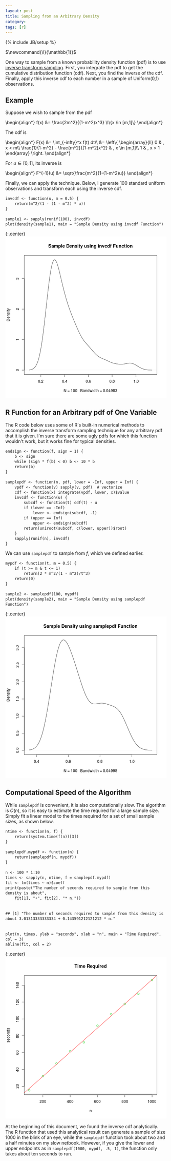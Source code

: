 ```yaml
---
layout: post
title: Sampling from an Arbitrary Density
category: 
tags: [r]
---
```

{% include JB/setup %}
<div class="hidden">$\newcommand{\I}{\mathbb{1}}$</div>

One way to sample from a known probability density function (pdf) is to use [inverse transform sampling](http://en.wikipedia.org/wiki/Inverse_transform_sampling). First, you integrate the pdf to get the cumulative distribution function (cdf). Next, you find the inverse of the cdf. Finally, apply this inverse cdf to each number in a sample of Uniform(0,1) observations.


## Example

Suppose we wish to sample from the pdf


<div>\begin{align*}
f(x) &= \frac{2m^2}{(1-m^2)x^3} \I\{x \in [m,1]\}
\end{align*}</div>

The cdf is


<div>\begin{align*}
F(x) &= \int_{-infty}^x f(t) dt\\
 &= \left\{
     \begin{array}{ll}
       0 & , x < m\\
       \frac{1}{1-m^2} - \frac{m^2}{(1-m^2)x^2} & , x \in [m,1]\\
       1 & , x > 1
     \end{array}
    \right.
\end{align*}</div>

For $u \in [0,1]$, its inverse is


<div>\begin{align*}
F^{-1}(u) &= \sqrt{\frac{m^2}{1-(1-m^2)u}}
\end{align*}</div>

Finally, we can apply the technique. Below, I generate 100 standard uniform observations and transform each using the inverse cdf.


    invcdf <- function(u, m = 0.5) {
        return(m^2/(1 - (1 - m^2) * u))
    }
    
    sample1 <- sapply(runif(100), invcdf)
    plot(density(sample1), main = "Sample Density using invcdf Function")


{:.center}
![plot of chunk unnamed-chunk-1](/static/2012-11-20-sampling-from-an-arbitrary-density/unnamed-chunk-1.png) 



## R Function for an Arbitrary pdf of One Variable

The R code below uses some of R's built-in numerical methods to accomplish the inverse transform sampling technique for any arbitrary pdf that it is given. I'm sure there are some ugly pdfs for which this function wouldn't work, but it works fine for typical densities.


    endsign <- function(f, sign = 1) {
        b <- sign
        while (sign * f(b) < 0) b <- 10 * b
        return(b)
    }
    
    samplepdf <- function(n, pdf, lower = -Inf, upper = Inf) {
        vpdf <- function(v) sapply(v, pdf)  # vectorize
        cdf <- function(x) integrate(vpdf, lower, x)$value
        invcdf <- function(u) {
            subcdf <- function(t) cdf(t) - u
            if (lower == -Inf) 
                lower <- endsign(subcdf, -1)
            if (upper == Inf) 
                upper <- endsign(subcdf)
            return(uniroot(subcdf, c(lower, upper))$root)
        }
        sapply(runif(n), invcdf)
    }



We can use `samplepdf` to sample from $f$, which we defined earlier.


    mypdf <- function(t, m = 0.5) {
        if (t >= m & t <= 1) 
            return(2 * m^2/(1 - m^2)/t^3)
        return(0)
    }
    
    sample2 <- samplepdf(100, mypdf)
    plot(density(sample2), main = "Sample Density using samplepdf Function")


{:.center}
![plot of chunk unnamed-chunk-3](/static/2012-11-20-sampling-from-an-arbitrary-density/unnamed-chunk-3.png) 



## Computational Speed of the Algorithm

While `samplepdf` is convenient, it is also computationally slow. The algorithm is $O(n)$, so it is easy to estimate the time required for a large sample size. Simply fit a linear model to the times required for a set of small sample sizes, as shown below.


    ntime <- function(n, f) {
        return(system.time(f(n))[3])
    }
    
    samplepdf.mypdf <- function(n) {
        return(samplepdf(n, mypdf))
    }
    
    n <- 100 * 1:10
    times <- sapply(n, ntime, f = samplepdf.mypdf)
    fit <- lm(times ~ n)$coeff
    print(paste("The number of seconds required to sample from this density is about", 
        fit[1], "+", fit[2], "* n."))


    ## [1] "The number of seconds required to sample from this density is about 3.01313333333334 + 0.143591212121212 * n."


    plot(n, times, ylab = "seconds", xlab = "n", main = "Time Required", col = 3)
    abline(fit, col = 2)


{:.center}
![plot of chunk unnamed-chunk-4](/static/2012-11-20-sampling-from-an-arbitrary-density/unnamed-chunk-4.png) 


At the beginning of this document, we found the inverse cdf analytically. The R function that used this analytical result can generate a sample of size 1000 in the blink of an eye, while the `samplepdf` function took about two and a half minutes on my slow netbook. However, if you give the lower and upper endpoints as in `samplepdf(1000, mypdf, .5, 1)`, the function only takes about ten seconds to run.

